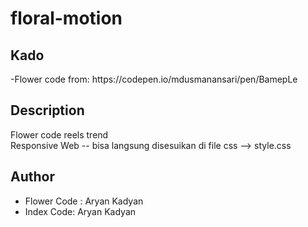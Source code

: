 # floral-motion
<h2>Kado</h2>
-Flower code from: https://codepen.io/mdusmanansari/pen/BamepLe

<h2>Description</h2>
Flower code reels trend
<br>
Responsive Web -- bisa langsung disesuikan di file css --> style.css
</br>
<h2>Author</h2>
<ul>
<li>Flower Code : Aryan Kadyan</li>
<li>Index Code: Aryan Kadyan</li>
</ul>
